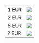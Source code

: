 | 1 EUR | [![](http://www.paypal.com/en_US/i/btn/x-click-but04.gif)](https://www.paypal.com/cgi-bin/webscr?cmd=_donations&business=XNYR8VLWPDHD4&lc=SK&item_name=Slavomir%20Hustaty&item_number=BTHF%20PowerSave&amount=1&currency_code=EUR&bn=PP%2dDonationsBF%3abtn_donateCC_LG%2egif%3aNonHosted) |
|:------|:-------------------------------------------------------------------------------------------------------------------------------------------------------------------------------------------------------------------------------------------------------------------------------------------|
| 2 EUR | [![](http://www.paypal.com/en_US/i/btn/x-click-but04.gif)](https://www.paypal.com/cgi-bin/webscr?cmd=_donations&business=XNYR8VLWPDHD4&lc=SK&item_name=Slavomir%20Hustaty&item_number=BTHF%20PowerSave&amount=2&currency_code=EUR&bn=PP%2dDonationsBF%3abtn_donateCC_LG%2egif%3aNonHosted) |
| 5 EUR | [![](http://www.paypal.com/en_US/i/btn/x-click-but04.gif)](https://www.paypal.com/cgi-bin/webscr?cmd=_donations&business=XNYR8VLWPDHD4&lc=SK&item_name=Slavomir%20Hustaty&item_number=BTHF%20PowerSave&amount=5&currency_code=EUR&bn=PP%2dDonationsBF%3abtn_donateCC_LG%2egif%3aNonHosted) |
| ? EUR | [![](http://www.paypal.com/en_US/i/btn/x-click-but04.gif)](https://www.paypal.com/cgi-bin/webscr?cmd=_donations&business=XNYR8VLWPDHD4&lc=SK&item_name=Slavomir%20Hustaty&item_number=BTHF%20PowerSave&currency_code=EUR&bn=PP%2dDonationsBF%3abtn_donateCC_LG%2egif%3aNonHosted)          |